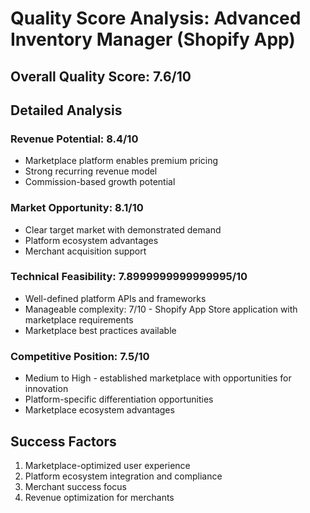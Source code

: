 # Quality Score Analysis: Advanced Inventory Manager (Shopify App)

## Overall Quality Score: 7.6/10

## Detailed Analysis

### Revenue Potential: 8.4/10
- Marketplace platform enables premium pricing
- Strong recurring revenue model
- Commission-based growth potential

### Market Opportunity: 8.1/10
- Clear target market with demonstrated demand
- Platform ecosystem advantages
- Merchant acquisition support

### Technical Feasibility: 7.8999999999999995/10
- Well-defined platform APIs and frameworks
- Manageable complexity: 7/10 - Shopify App Store application with marketplace requirements
- Marketplace best practices available

### Competitive Position: 7.5/10
- Medium to High - established marketplace with opportunities for innovation
- Platform-specific differentiation opportunities
- Marketplace ecosystem advantages

## Success Factors
1. Marketplace-optimized user experience
2. Platform ecosystem integration and compliance
3. Merchant success focus
4. Revenue optimization for merchants
